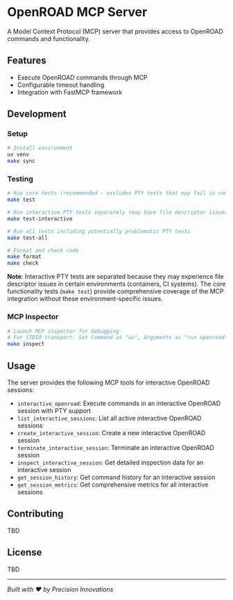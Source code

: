 # OpenROAD MCP Server

A Model Context Protocol (MCP) server that provides access to OpenROAD commands and functionality.

## Features

- Execute OpenROAD commands through MCP
- Configurable timeout handling
- Integration with FastMCP framework

## Development

### Setup
```bash
# Install environment
uv venv
make sync
```

### Testing
```bash
# Run core tests (recommended - excludes PTY tests that may fail in some environments)
make test

# Run interactive PTY tests separately (may have file descriptor issues in CI)
make test-interactive

# Run all tests including potentially problematic PTY tests
make test-all

# Format and check code
make format
make check
```

**Note**: Interactive PTY tests are separated because they may experience file descriptor issues in certain environments (containers, CI systems). The core functionality tests (`make test`) provide comprehensive coverage of the MCP integration without these environment-specific issues.

### MCP Inspector
```bash
# Launch MCP inspector for debugging
# For STDIO transport: Set Command as "uv", Arguments as "run openroad-mcp"
make inspect
```

## Usage

The server provides the following MCP tools for interactive OpenROAD sessions:

- `interactive_openroad`: Execute commands in an interactive OpenROAD session with PTY support
- `list_interactive_sessions`: List all active interactive OpenROAD sessions
- `create_interactive_session`: Create a new interactive OpenROAD session
- `terminate_interactive_session`: Terminate an interactive OpenROAD session
- `inspect_interactive_session`: Get detailed inspection data for an interactive session
- `get_session_history`: Get command history for an interactive session
- `get_session_metrics`: Get comprehensive metrics for all interactive sessions

## Contributing

TBD

## License

TBD

---

*Built with ❤️ by Precision Innovations*
